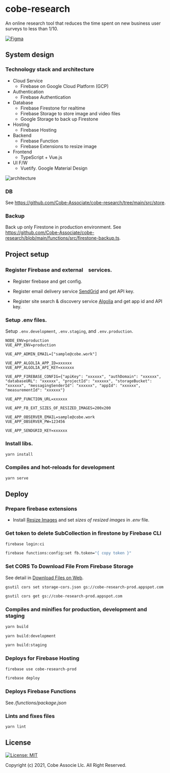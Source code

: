 # cobe-research

An online research tool that reduces the time spent on new business user surveys to less than 1/10.

[![Figma](https://user-images.githubusercontent.com/3213880/141861013-ad84e7ec-49fe-4225-8948-cb0444c9d2a7.png)](https://www.figma.com/proto/ORiHLKBQmHzEML2IkwptY5/200602_CobeResearch?node-id=144%3A3210&scaling=scale-down&page-id=119%3A55&starting-point-node-id=122%3A0)

## System design

### Technology stack and architecture

* Cloud Service
  * Firebase on Google Cloud Platform (GCP)
* Authentication
  * Firebase Authentication
* Database
  * Firebase Firestone for realtime
  * Firebase Storage to store image and video files
  * Google Storage to back up Firestone
* Hosting
  * Firebase Hosting
* Backend
  * Firebase Function
  * Firebase Extensions to resize image
* Frontend
  * TypeScript + Vue.js
* UI F/W
  * Vuetify. Google Material Design

![architecture](https://user-images.githubusercontent.com/3213880/141861668-5a437c1c-5a5c-4fa9-a4ae-58d1896bd4df.png)

### DB

See https://github.com/Cobe-Associate/cobe-research/tree/main/src/store.

### Backup

Back up only Firestone in production environment. See https://github.com/Cobe-Associate/cobe-research/blob/main/functions/src/firestone-backup.ts.

## Project setup

### Register Firebase and external　services.

* Register firebase and get config.

* Register email delivery service [SendGrid](https://sendgrid.kke.co.jp) and get API key.

* Register site search & discovery service [Algolia](https://www.algolia.com) and get app id and API key.

### Setup .env files.

Setup `.env.development`, `.env.staging`, and `.env.production`. 

```
NODE_ENV=production
VUE_APP_ENV=production

VUE_APP_ADMIN_EMAIL=["sample@cobe.work"]

VUE_APP_ALGOLIA_APP_ID=xxxxxx
VUE_APP_ALGOLIA_API_KEY=xxxxxx

VUE_APP_FIREBASE_CONFIG={"apiKey": "xxxxxx", "authDomain": "xxxxxx", "databaseURL": "xxxxxx", "projectId": "xxxxxx", "storageBucket": "xxxxxx", "messagingSenderId": "xxxxxx", "appId": "xxxxxx", "measurementId": "xxxxxx"}

VUE_APP_FUNCTION_URL=xxxxxx

VUE_APP_FB_EXT_SIZES_OF_RESIZED_IMAGES=200x200

VUE_APP_OBSERVER_EMAIL=sample@cobe.work
VUE_APP_OBSERVER_PW=123456

VUE_APP_SENDGRID_KEY=xxxxxx
```

### Install libs.

```sh
yarn install
```

### Compiles and hot-reloads for development
```sh
yarn serve
```

## Deploy

### Prepare firebase extensions

* Install [Resize Images](https://firebase.google.com/products/extensions/storage-resize-images) and set *sizes of resized images* in *.env* file.

### Get token to delete SubCollection in firestone by Firebase CLI
```sh
firebase login:ci

firebase functions:config:set fb.token="{ copy token }"
```

### Set CORS To Download File From Firebase Storage

See detail in [Download Files on Web](https://firebase.google.com/docs/storage/web/download-files).

```sh
gsutil cors set storage-cors.json gs://cobe-research-prod.appspot.com

gsutil cors get gs://cobe-research-prod.appspot.com
```

### Compiles and minifies for production, development and staging
```sh
yarn build

yarn build:development

yarn build:staging
```

### Deploys for Firebase Hosting
```sh
firebase use cobe-research-prod

firebase deploy
```

### Deploys Firebase Functions

See */functions/package.json*

### Lints and fixes files
```sh
yarn lint
```

## License

[![License: MIT](https://img.shields.io/badge/License-MIT-yellow.svg)](https://opensource.org/licenses/MIT)

Copyright (c) 2021, Cobe Associe Llc. All Right Reserved.
